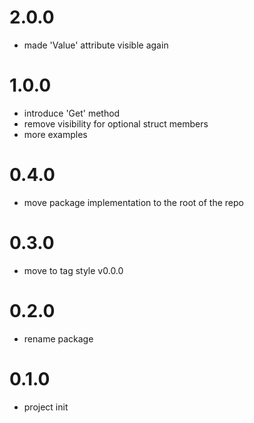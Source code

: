 # 2.0.0
* made 'Value' attribute visible again

# 1.0.0
* introduce 'Get' method
* remove visibility for optional struct members
* more examples

# 0.4.0
* move package implementation to the root of the repo

# 0.3.0
* move to tag style v0.0.0

# 0.2.0
* rename package

# 0.1.0
* project init
